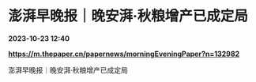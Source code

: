 # 澎湃早晚报｜晚安湃·秋粮增产已成定局

**2023-10-23 12:40**

**https://m.thepaper.cn/papernews/morningEveningPaper?n=132982**

澎湃早晚报｜晚安湃·秋粮增产已成定局